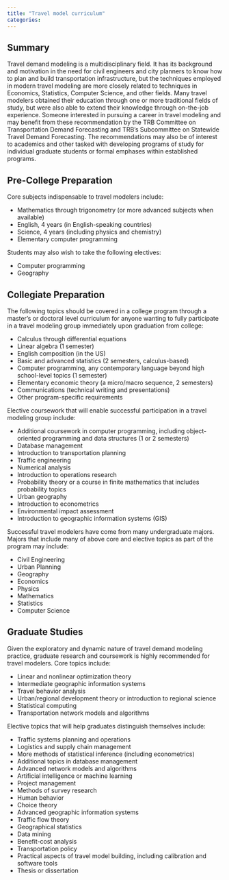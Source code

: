 ```yaml
---
title: "Travel model curriculum"
categories:
---
```


Summary
-------

Travel demand modeling is a multidisciplinary field.
It has its background and motivation in the need for civil engineers and city planners to know how to plan and build transportation infrastructure, but the techniques employed in modern travel modeling are more closely related to techniques in Economics, Statistics, Computer Science, and other fields.
Many travel modelers obtained their education through one or more traditional fields of study, but were also able to extend their knowledge through on-the-job experience.
Someone interested in pursuing a career in travel modeling and may benefit from these recommendation by the TRB Committee on Transportation Demand Forecasting and TRB’s Subcommittee on Statewide Travel Demand Forecasting.
The recommendations may also be of interest to academics and other tasked with developing programs of study for individual graduate students or formal emphases within established programs.

Pre-College Preparation
--------------------------

Core subjects indispensable to travel modelers include:

 - Mathematics through trigonometry (or more advanced subjects when available)
 - English, 4 years (in English-speaking countries)
 - Science, 4 years (including physics and chemistry)
 - Elementary computer programming

Students may also wish to take the following electives:
  - Computer programming
  - Geography

Collegiate Preparation
--------------------------

The following topics should be covered in a college program through a master’s or doctoral level curriculum for anyone wanting to fully participate in a travel modeling group immediately upon graduation from college:

  -  Calculus through differential equations
  -  Linear algebra (1 semester)
  -  English composition (in the US)
  -  Basic and advanced statistics (2 semesters, calculus-based)
  -  Computer programming, any contemporary language beyond high school-level topics (1 semester)
  -  Elementary economic theory (a micro/macro sequence, 2 semesters)
  -  Communications (technical writing and presentations)
  -  Other program-specific requirements


Elective coursework that will enable successful participation in a travel modeling group include:

  - Additional coursework in computer programming, including object-oriented programming and data structures (1 or 2 semesters)
  - Database management
  - Introduction to transportation planning
  - Traffic engineering
  - Numerical analysis
  - Introduction to operations research
  - Probability theory or a course in finite mathematics that includes probability topics
  - Urban geography
  - Introduction to econometrics
  - Environmental impact assessment
  - Introduction to geographic information systems (GIS)

Successful travel modelers have come from many undergraduate majors. Majors that include many of above core and elective topics as part of the program may include:

  - Civil Engineering
  - Urban Planning
  - Geography
  - Economics
  - Physics
  - Mathematics
  - Statistics
  - Computer Science


Graduate Studies
--------------------------
Given the exploratory and dynamic nature of travel demand modeling practice,
graduate research and coursework is highly recommended for travel modelers.
Core topics include:

  - Linear and nonlinear optimization theory
  - Intermediate geographic information systems
  - Travel behavior analysis
  - Urban/regional development theory or introduction to regional science
  - Statistical computing
  - Transportation network models and algorithms

Elective topics that will help graduates distinguish themselves include:

  - Traffic systems planning and operations
  - Logistics and supply chain management
  - More methods of statistical inference (including econometrics)
  - Additional topics in database management
  - Advanced network models and algorithms
  - Artificial intelligence or machine learning
  - Project management
  - Methods of survey research
  - Human behavior
  - Choice theory
  - Advanced geographic information systems
  - Traffic flow theory
  - Geographical statistics
  - Data mining
  - Benefit-cost analysis
  - Transportation policy
  - Practical aspects of travel model building, including calibration and software tools
  - Thesis or dissertation
